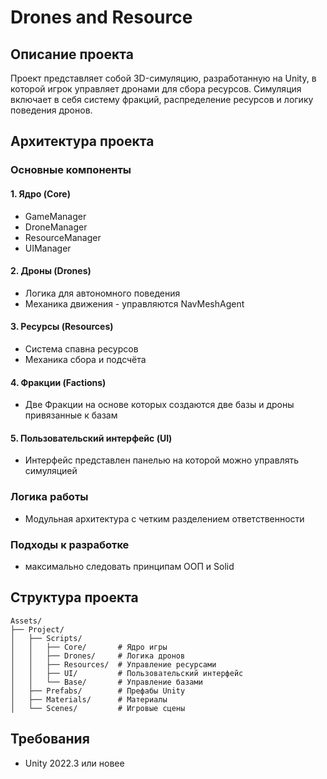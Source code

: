 # Drones and Resource

## Описание проекта
Проект представляет собой 3D-симуляцию, разработанную на Unity, в которой игрок управляет дронами для сбора ресурсов. 
Симуляция включает в себя систему фракций, распределение ресурсов и логику поведения дронов.

## Архитектура проекта

### Основные компоненты

#### 1. Ядро (Core)
- GameManager
- DroneManager
- ResourceManager
- UIManager

#### 2. Дроны (Drones)
- Логика для автономного поведения
- Механика движения - управляются NavMeshAgent

#### 3. Ресурсы (Resources)
- Система спавна ресурсов
- Механика сбора и подсчёта

#### 4. Фракции (Factions)
- Две Фракции на основе которых создаются две базы и дроны привязанные к базам

#### 5. Пользовательский интерфейс (UI)
- Интерфейс представлен панелью на которой можно управлять симуляцией

### Логика работы
- Модульная архитектура с четким разделением ответственности


### Подходы к разработке
- максимально следовать принципам ООП и Solid

## Структура проекта
```
Assets/
├── Project/
│   ├── Scripts/
│   │   ├── Core/       # Ядро игры
│   │   ├── Drones/     # Логика дронов
│   │   ├── Resources/  # Управление ресурсами
│   │   ├── UI/         # Пользовательский интерфейс
│   │   └── Base/       # Управление базами
│   ├── Prefabs/        # Префабы Unity
│   ├── Materials/      # Материалы
│   └── Scenes/         # Игровые сцены
```

## Требования
- Unity 2022.3 или новее